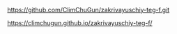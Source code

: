 https://github.com/ClimChuGun/zakrivayuschiy-teg-f.git

https://climchugun.github.io/zakrivayuschiy-teg-f/